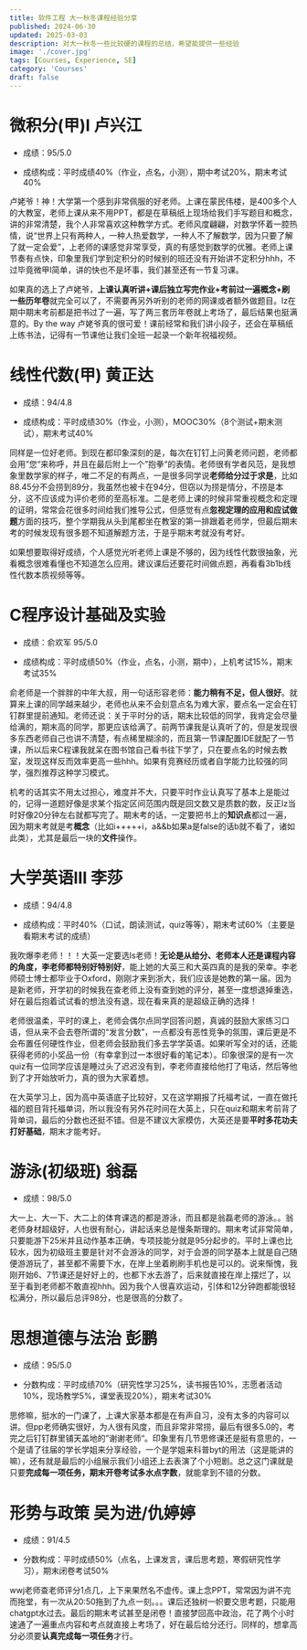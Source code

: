 ```yaml
---
title: 软件工程 大一秋冬课程经验分享
published: 2024-06-30
updated: 2025-03-03
description: 对大一秋冬一些比较硬的课程的总结，希望能提供一些经验
image: './cover.jpg'
tags: [Courses, Experience, SE]
category: 'Courses'
draft: false
---
```


# 微积分(甲)Ⅰ 卢兴江 

- 成绩：95/5.0

- 成绩构成：平时成绩40%（作业，点名，小测），期中考试20%，期末考试40%

卢姥爷！神！大学第一个感到非常佩服的好老师。上课在蒙民伟楼，是400多个人的大教室，老师上课从来不用PPT，都是在草稿纸上现场给我们手写题目和概念，讲的非常清楚，我个人非常喜欢这种教学方式。老师风度翩翩，对数学怀着一腔热情，说“世界上只有两种人，一种人热爱数学，一种人不了解数学，因为只要了解了就一定会爱”，上老师的课感觉非常享受，真的有感觉到数学的优雅。老师上课节奏有点快，印象里我们学到定积分的时候别的班还没有开始讲不定积分hhh，不过毕竟微甲Ⅰ简单，讲的快也不是坏事，我们甚至还有一节复习课。

如果真的选上了卢姥爷，**上课认真听讲+课后独立写完作业+考前过一遍概念+刷一些历年卷**就完全可以了，不需要再另外听别的老师的网课或者额外做题目。lz在期中期末考前都是把书过了一遍，写了两三套历年卷就上考场了，最后结果也挺满意的。By the way 卢姥爷真的很可爱！课前经常和我们讲小段子，还会在草稿纸上练书法，记得有一节课他让我们全班一起录一个新年祝福视频。

# 线性代数(甲) 黄正达 

- 成绩：94/4.8

- 成绩构成：平时成绩30%（作业，小测），MOOC30%（8个测试+期末测试），期末考试40%

同样是一位好老师。到现在都印象深刻的是，每次在钉钉上问黄老师问题，老师都会用”您“来称呼，并且在最后附上一个”抱拳“的表情。老师很有学者风范，是我想象里数学家的样子，唯二不足的有两点，一是很多同学说**老师给分过于求是**，比如88.45分不会捞到89分，我虽然也被卡在94分，但窃以为捞是情分，不捞是本分，这不应该成为评价老师的至高标准。二是老师上课的时候非常重视概念和定理的证明，常常会花很多时间给我们推导公式，但感觉有点**忽视定理的应用和应试做题**方面的技巧，整个学期我从头到尾都坐在教室的第一排跟着老师学，但最后期末考的时候发现有很多题不知道解题方法，于是乎期末考就没有考好。

如果想要取得好成绩，个人感觉光听老师上课是不够的，因为线性代数很抽象，光看概念很难看懂也不知道怎么应用。建议课后还要花时间做点题，再看看3b1b线性代数本质视频等等。

# C程序设计基础及实验 

- 成绩：俞欢军 95/5.0

- 成绩构成：平时成绩50%（作业，点名，小测，期中），上机考试15%，期末考试35%

俞老师是一个胖胖的中年大叔，用一句话形容老师：**能力稍有不足，但人很好**。就算来上课的同学越来越少，老师也从来不会刻意点名为难大家，要点名一定会在钉钉群里提前通知。老师还说：关于平时分的话，期末比较低的同学，我肯定会尽量给满的，期末高的同学，那更应该给满了。前两节课我是认真听了的，但是发现很多东西老师自己也讲不清楚，有点稀里糊涂的，而且第一节课配置IDE就配了一节课，所以后来C程课我就呆在图书馆自己看书往下学了，只在要点名的时候去教室，发现这样反而效率更高一些hhh。如果有竞赛经历或者自学能力比较强的同学，强烈推荐这种学习模式。

机考的话其实不用太过担心，难度并不大，只要平时作业认真写了基本上是能过的，记得一道题好像是求某个指定区间范围内既是回文数又是质数的数，反正lz当时好像20分钟左右就都写完了。期末考的话，一定要把书上的**知识点**都过一遍，因为期末考就是考**概念**（比如i+++++i，a&&b如果a是false的话b就不看了，诸如此类），尤其是最后一块的**文件**操作。

# 大学英语Ⅲ 李莎 

- 成绩：94/4.8

- 成绩构成：平时40%（口试，朗读测试，quiz等等），期末考试60%（主要是看期末考试的成绩）

我吹爆李老师！！！大英一定要选ls老师！**无论是从给分、老师本人还是课程内容的角度，李老师都特别好特别好**，能上她的大英三和大英四真的是我的荣幸。李老师硕士博士都毕业于Oxford，刚刚才来到浙大，我们应该是她教的第一届。因为是新老师，开学初的时候我在查老师上没有查到她的评分，甚至一度想退掉重选，好在最后抱着试试看的想法没有退，现在看来真的是超级正确的选择！

老师很温柔，平时的课上，老师会偶尔点同学回答问题，真诚的鼓励大家练习口语，但从来不会去卷所谓的“发言分数”，一点都没有恶性竞争的氛围，课后更是不会布置任何硬性作业，但老师会鼓励我们多去学学英语。如果听写全对的话，还能获得老师的小奖品一份（有幸拿到过一本很好看的笔记本）。印象很深的是有一次quiz有一位同学应该是睡过头了迟迟没有到，李老师直接给他打了电话，然后等他到了才开始放听力，真的很为大家着想。

在大英学习上，因为高中英语底子比较好，又在这学期报了托福考试，一直在做托福的题目背托福单词，所以我没有另外花时间在大英上，只在quiz和期末考前背了背单词，最后的分数也还挺不错。但是不建议大家模仿，大英还是要**平时多花功夫打好基础**，期末才能考好。

# 游泳(初级班) 翁磊 

- 成绩：98/5.0

大一上、大一下、大二上的体育课选的都是游泳，而且都是翁磊老师的游泳。。翁老师身材超级好，人也很有耐心，讲起话来总是慢条斯理的。期末考试非常简单，只要能游下25米并且动作基本正确，专项技能分就是95分起步的。平时上课也比较水，因为初级班主要是针对不会游泳的同学，对于会游的同学基本上就是自己随便游游玩了，甚至都不需要下水，在岸上坐着刷刷手机也是可以的。说来惭愧，我刚开始6、7节课还是好好上的，也都下水去游了，后来就直接在岸上摆烂了，以至于看到老师都不敢直视hhh。因为我个人很喜欢运动，引体和12分钟跑都能很轻松满分，所以最后总评98分，也是很高的分数了。

# 思想道德与法治 彭鹏 

- 成绩：95/5.0

- 分数构成：平时成绩70%（研究性学习25%，读书报告10%，志愿者活动10%，现场教学5%，课堂表现20%），期末考试30%

思修嘛，挺水的一门课了，上课大家基本都是在有声自习，没有太多的内容可以讲。但pp老师确实很好，为人很有风度，而且非常非常捞，最后有很多5.0的，考完之后钉钉群里铺天盖地的”谢谢老师“。印象里有几节思修课还是挺有意思的，一个是请了往届的学长学姐来分享经验，一个是学姐来科普byt的用法（这是能讲的嘛），还有就是最后的小组展示我们小组还上去表演了个小短剧。总之这门课就是只要**完成每一项任务，期末开卷考试多水点字数**，就能拿到不错的分数。

# 形势与政策 吴为进/仇婷婷 

- 成绩：91/4.5

- 分数构成：平时成绩50%（点名，上课发言，课后思考题，寒假研究性学习），期末闭卷考试50%

wwj老师查老师评分1点几，上下来果然名不虚传。课上念PPT，常常因为讲不完而拖堂，有一次从20:50拖到了九点一刻。。。课后还独树一帜要交思考题，只能用chatgpt水过去。最后的期末考试甚至是闭卷！直接梦回高中政治，花了两个小时速通了一遍重点内容和考点就直接上考场了，好在最后给分还行。同样的，想拿高分必须要**认真完成每一项任务**才行。